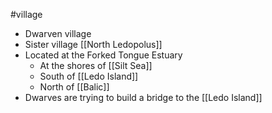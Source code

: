 #village 

- Dwarven village
- Sister village [[North Ledopolus]]
- Located at the Forked Tongue Estuary
	- At the shores of [[Silt Sea]]
	- South of [[Ledo Island]]
	- North of [[Balic]]
- Dwarves are trying to build a bridge to the [[Ledo Island]]